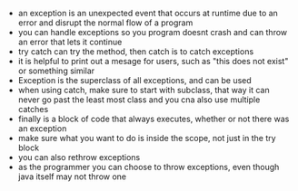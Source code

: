 - an exception is an unexpected event that occurs at runtime due to an error and disrupt the normal flow of a program
- you can handle exceptions so you program doesnt crash and can throw an error that lets it continue
- try catch can try the method, then catch is to catch exceptions
- it is helpful to print out a mesage for users, such as "this does not exist" or something similar
- Exception is the superclass of all exceptions, and can be used
- when using catch, make sure to start with subclass, that way it can never go past the least most class and you cna also use multiple catches
- finally is a block of code that always executes, whether or not there was an exception
- make sure what you want to do is inside the scope, not just in the try block
- you can also rethrow exceptions
- as the programmer you can choose to throw exceptions, even though java itself may not throw one
